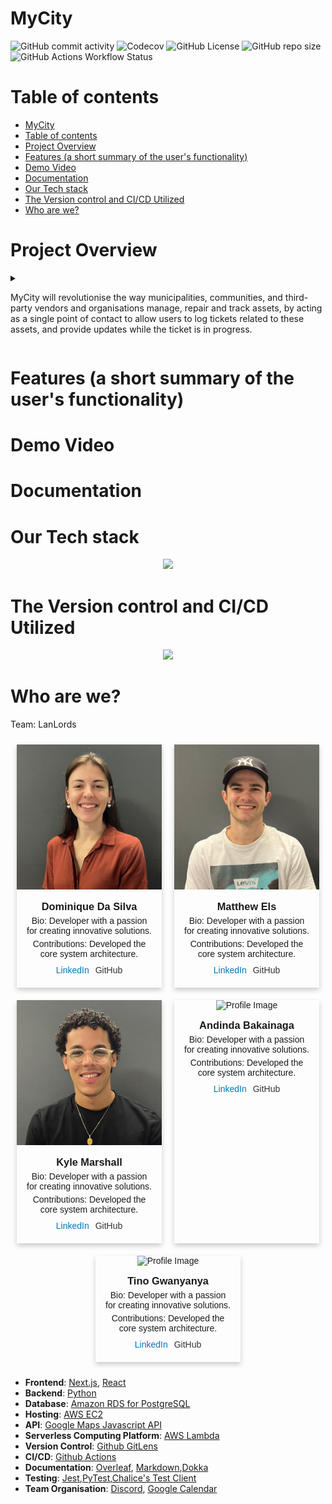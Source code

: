 # MyCity

<p align="center">

![GitHub commit activity](https://img.shields.io/github/commit-activity/y/COS301-SE-2024/MyCity?style=flat-square)
![Codecov](https://img.shields.io/codecov/c/github/COS301-SE-2024/MyCity?style=flat-square)
![GitHub License](https://img.shields.io/github/license/COS301-SE-2024/MyCity?style=flat-square)
![GitHub repo size](https://img.shields.io/github/repo-size/COS301-SE-2024/MyCity?style=flat-square)
![GitHub Actions Workflow Status](https://img.shields.io/github/actions/workflow/status/COS301-SE-2024/MyCity/.github%2Fworkflows%2Ftest.yml?style=flat-square)

</p>

# Table of contents

- [MyCity](#mycity)
- [Table of contents](#table-of-contents)
- [Project Overview](#project-overview)
- [Features (a short summary of the user's functionality)](#features-a-short-summary-of-the-users-functionality)
- [Demo Video](#demo-video)
- [Documentation](#documentation)
- [Our Tech stack](#our-tech-stack)
- [The Version control and CI/CD Utilized](#the-version-control-and-cicd-utilized)
- [Who are we?](#who-are-we)


# Project Overview
<details>
<summary><p>MyCity will revolutionise the way municipalities, communities, and third-party vendors and organisations manage, repair and track assets, by acting as a single point of contact to allow users to log tickets related to these assets, and provide updates while the ticket is in progress.</p> </summary>

<p>The system will be designed to handle a wide range of assets for multiple municipalities, allowing users to easily log tickets to report faults and other issues from potholes to transformers.  By using either desktop or mobile devices, MyCity will allow users and municipalities to flag issues relating to assets in their communities, providing updates on progress to reported tickets, increasing the efficiency for both users and all stakeholders.</p>

<p>At the heart of the system is a robust tracking mechanism. Users can report or create assets, which are then logged into the system. A ticketing system will be used to manage these assets, tracking all communication related to them between users and organisations.  Each asset will have a GPS-location associated with it.  This will enable the system to consolidate related issues and reports, reducing the noise caused by multiple users opening different tickets referring to the same asset and issue. This real-time tracking and reporting mechanism will ensure that faults and tickets are addressed promptly and efficiently.</p>

<p>The system will feature a guest capability, allowing even those without a registered account to search and report issues in their area quickly and effortlessly. This inclusive approach ensures that anyone can contribute to the betterment of their community.  Users are able to verify existing reports and tickets by up-voting or down-voting, and by doing so will increase/decrease their priority.</p>

<p>One of the standout features of the system is its GPS enabled mapping capability. Each asset and report will be associated with a GPS location, enabling users to obtain directions from their location to any asset using the inbuilt map functionality of the app. This feature not only makes it easier for users to locate assets but also aids in efficient asset management.</p>

<p>An additional feature that could offer potential benefits, and is open for discussion, would be the ability to upload a photo of the asset or fault at the location of the asset.  With the ability to upload a photo with a ticket, the stakeholders would easily be able to verify the authenticity of the report, and to act and prioritise accordingly.</p>
</details>


# Features (a short summary of the user's functionality)

# Demo Video

# Documentation

# Our Tech stack

<p align="center">
  <a href="https://skillicons.dev">
    <img src="https://skillicons.dev/icons?i=nextjs,react,figma,python,aws,postgres,md,jest,discord&perline=6&theme=light" />
  </a>
</p>

# The Version control and CI/CD Utilized

<p align="center">
  <a href="https://skillicons.dev">
    <img src="https://skillicons.dev/icons?i=git,github,githubactions&theme=light" />
  </a>
</p>

# Who are we?
Team: LanLords

<div class="profile_container" style="display: flex; flex-wrap: wrap; justify-content: space-around;">
  <div style="box-shadow: 0 4px 8px 0 rgba(0,0,0,0.2); margin: 10px; width: calc(50% - 20px); text-align: center; font-family: 'Arial', sans-serif;">
    <img src="/images/profile_Dominique_Da_Silva.jpg" alt="Profile Image" style="width: 250px; height: auto;">
    <div style="padding: 15px;">
      <h3 style="margin: 0;">Dominique Da Silva</h3>
      <p style="margin: 5px 0;">Bio: Developer with a passion for creating innovative solutions.</p>
      <p style="margin: 5px 0;">Contributions: Developed the core system architecture.</p>
      <div classname="socials" style="display: flex; justify-content: center">
      <div><a href="https://www.linkedin.com/in/johndoe" style="margin: 5px; display: inline-block; text-decoration: none; color: #0077b5;">LinkedIn</a></div>
      <div><a href="https://www.github.com/johndoe" style="margin: 5px; display: inline-block; text-decoration: none; color: #333;">GitHub</a></div>
      </div>
    </div>
  </div>

  <!-- Profile 2 -->

  <div style="box-shadow: 0 4px 8px 0 rgba(0,0,0,0.2); margin: 10px; width: calc(50% - 20px); text-align: center; font-family: 'Arial', sans-serif;">
    <img src="/images/profile_Matthew_Els.jpg" alt="Profile Image" style="width: 250px; height: auto;">
    <div style="padding: 15px;">
      <h3 style="margin: 0;">Matthew Els</h3>
      <p style="margin: 5px 0;">Bio: Developer with a passion for creating innovative solutions.</p>
      <p style="margin: 5px 0;">Contributions: Developed the core system architecture.</p>
      <div classname="socials" style="display: flex; justify-content: center">
      <div><a href="https://www.linkedin.com/in/johndoe" style="margin: 5px; display: inline-block; text-decoration: none; color: #0077b5;">LinkedIn</a></div>
      <div><a href="https://www.github.com/johndoe" style="margin: 5px; display: inline-block; text-decoration: none; color: #333;">GitHub</a></div>
      </div>
    </div>
  </div>


  <!-- Profile 3 -->
  <div style="box-shadow: 0 4px 8px 0 rgba(0,0,0,0.2); margin: 10px; width: calc(50% - 20px); text-align: center; font-family: 'Arial', sans-serif;">
    <img src="/images/profile_Kyle_Marshall.jpg" alt="Profile Image" style="width: 250px; height: auto;">
    <div style="padding: 15px;">
      <h3 style="margin: 0;">Kyle Marshall</h3>
      <p style="margin: 5px 0;">Bio: Developer with a passion for creating innovative solutions.</p>
      <p style="margin: 5px 0;">Contributions: Developed the core system architecture.</p>
      <div classname="socials" style="display: flex; justify-content: center">
      <div><a href="https://www.linkedin.com/in/johndoe" style="margin: 5px; display: inline-block; text-decoration: none; color: #0077b5;">LinkedIn</a></div>
      <div><a href="https://www.github.com/johndoe" style="margin: 5px; display: inline-block; text-decoration: none; color: #333;">GitHub</a></div>
      </div>
    </div>
  </div>

  <!-- Profile 4 -->
  <div style="box-shadow: 0 4px 8px 0 rgba(0,0,0,0.2); margin: 10px; width: calc(50% - 20px); text-align: center; font-family: 'Arial', sans-serif;">
    <img src="/images/profile_Andinda_Bakainaga.jpg.jpg" alt="Profile Image" style="width: 250px; height: auto;">
    <div style="padding: 15px;">
      <h3 style="margin: 0;">Andinda Bakainaga</h3>
      <p style="margin: 5px 0;">Bio: Developer with a passion for creating innovative solutions.</p>
      <p style="margin: 5px 0;">Contributions: Developed the core system architecture.</p>
      <div classname="socials" style="display: flex; justify-content: center">
      <div><a href="https://www.linkedin.com/in/johndoe" style="margin: 5px; display: inline-block; text-decoration: none; color: #0077b5;">LinkedIn</a></div>
      <div><a href="https://www.github.com/johndoe" style="margin: 5px; display: inline-block; text-decoration: none; color: #333;">GitHub</a></div>
      </div>
    </div>
  </div>

<!-- Profile 5 -->
  <div style="box-shadow: 0 4px 8px 0 rgba(0,0,0,0.2); margin: 10px; width: calc(50% - 20px); text-align: center; font-family: 'Arial', sans-serif;">
    <img src="/images/profile_Tino_Gwanyanya.jpg.jpg" alt="Profile Image" style="width: 250px; height: auto;">
    <div style="padding: 15px;">
      <h3 style="margin: 0;">Tino Gwanyanya</h3>
      <p style="margin: 5px 0;">Bio: Developer with a passion for creating innovative solutions.</p>
      <p style="margin: 5px 0;">Contributions: Developed the core system architecture.</p>
      <div classname="socials" style="display: flex; justify-content: center">
      <div><a href="https://www.linkedin.com/in/johndoe" style="margin: 5px; display: inline-block; text-decoration: none; color: #0077b5;">LinkedIn</a></div>
      <div><a href="https://www.github.com/johndoe" style="margin: 5px; display: inline-block; text-decoration: none; color: #333;">GitHub</a></div>
      </div>
    </div>
  </div>

</div>


- **Frontend**: [Next.js](https://nextjs.org/), [React](https://reactjs.org/)
- **Backend**: [Python](https://www.python.org/)
- **Database**: [Amazon RDS for PostgreSQL](https://aws.amazon.com/rds/)
- **Hosting**: [AWS EC2](https://aws.amazon.com/ec2/)
- **API**:
  [Google Maps Javascript API](https://developers.google.com/maps/documentation/javascript/overview)
- **Serverless Computing Platform**:
  [AWS Lambda](https://aws.amazon.com/lambda/)
- **Version Control**: [Github GitLens](https://www.gitkraken.com/gitlens)
- **CI/CD**: [Github Actions](https://github.com/features/actions)
- **Documentation**: [Overleaf](https://www.overleaf.com/),
  [Markdown](https://www.markdownguide.org/),[Dokka](https://github.com/Kotlin/dokka)
- **Testing**:
  [Jest](https://jestjs.io/),[PyTest](https://pytest.org/),[Chalice's Test Client](https://aws.github.io/chalice/topics/testing.html)
- **Team Organisation**: [Discord](https://discord.com/),
  [Google Calendar](https://calendar.google.com/)
